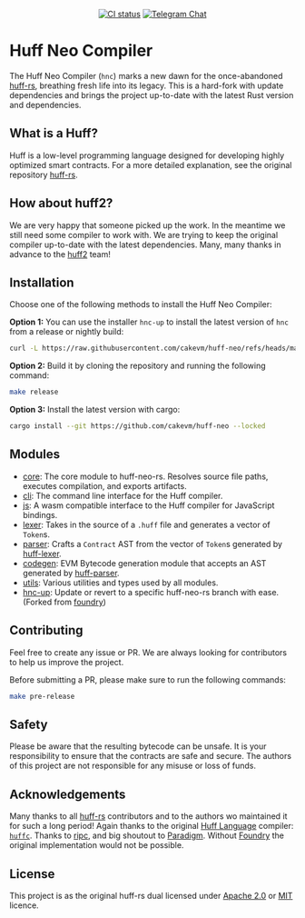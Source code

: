 <div align="center">

[![CI status](https://github.com/cakevm/huff-neo/actions/workflows/ci.yaml/badge.svg?branch=main)][gh-huff-neo]
[![Telegram Chat][tg-badge]][tg-url]


[gh-huff-neo]: https://github.com/cakevm/huff-neo/actions/workflows/ci.yaml
[tg-badge]: https://img.shields.io/badge/telegram-huff_neo-2CA5E0?style=plastic&logo=telegram
[tg-url]: https://t.me/huff_neo

</div>

# Huff Neo Compiler

The Huff Neo Compiler (`hnc`) marks a new dawn for the once-abandoned [huff-rs](https://github.com/huff-language/huff-rs), breathing fresh life into its legacy. This is a hard-fork with update dependencies and brings the project up-to-date with the latest Rust version and dependencies. 

## What is a Huff?

Huff is a low-level programming language designed for developing highly optimized smart contracts. For a more detailed explanation, see the original repository [huff-rs](https://github.com/huff-language/huff-rs).

## How about huff2?

We are very happy that someone picked up the work. In the meantime we still need some compiler to work with. We are trying to keep the original compiler up-to-date with the latest dependencies. Many, many thanks in advance to the [huff2](https://github.com/huff-language/huff2) team!

## Installation

Choose one of the following methods to install the Huff Neo Compiler:

**Option 1:** You can use the installer `hnc-up` to install the latest version of `hnc` from a release or nightly build:
```bash
curl -L https://raw.githubusercontent.com/cakevm/huff-neo/refs/heads/main/hnc-up/install | bash
```

**Option 2:** Build it by cloning the repository and running the following command:
```bash
make release
```

**Option 3:** Install the latest version with cargo:
```bash
cargo install --git https://github.com/cakevm/huff-neo --locked
```

## Modules

- [core](crates/core): The core module to huff-neo-rs. Resolves source file paths, executes compilation, and exports artifacts.
- [cli](bin/hnc): The command line interface for the Huff compiler.
- [js](crates/js): A wasm compatible interface to the Huff compiler for JavaScript bindings.
- [lexer](crates/lexer): Takes in the source of a `.huff` file and generates a vector of `Token`s.
- [parser](crates/parser): Crafts a `Contract` AST from the vector of `Token`s generated by [huff-lexer](crates/lexer).
- [codegen](crates/codegen): EVM Bytecode generation module that accepts an AST generated by [huff-parser](crates/parser).
- [utils](crates/utils): Various utilities and types used by all modules.
- [hnc-up](./hnc-up): Update or revert to a specific huff-neo-rs branch with ease. (Forked from [foundry](https://github.com/foundry-rs/foundry))

## Contributing

Feel free to create any issue or PR. We are always looking for contributors to help us improve the project.

Before submitting a PR, please make sure to run the following commands:
```bash
make pre-release
```

## Safety

Please be aware that the resulting bytecode can be unsafe. It is your responsibility to ensure that the contracts are safe and secure. The authors of this project are not responsible for any misuse or loss of funds.

## Acknowledgements

Many thanks to all [huff-rs](https://github.com/huff-language/huff-rs) contributors and to the authors wo maintained it for such a long period! Again thanks to the original [Huff Language](https://github.com/huff-language) compiler: [`huffc`](https://github.com/huff-language/huffc). Thanks to [ripc](https://github.com/ibraheemdev/ripc), and big shoutout to [Paradigm](https://github.com/paradigmxyz). Without [Foundry](https://github.com/foundry-rs/foundry) the original implementation would not be possible.

## License
This project is as the original huff-rs dual licensed under [Apache 2.0](./LICENSE-APACHE) or [MIT](./LICENSE-MIT) licence.